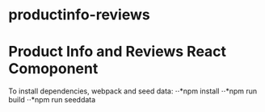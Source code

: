 # productinfo-reviews

# Product Info and Reviews React Comoponent

To install dependencies, webpack and seed data:
⋅⋅*npm install
⋅⋅*npm run build
⋅⋅*npm run seeddata
